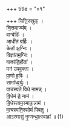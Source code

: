 +++
title = "०१"

+++
चित्ति॒स्स्रुक् ।  
चि॒त्तमाज्य᳚म् ।  
वाग्वेदिः॑ ।  
आधी॑तं ब॒र्हिः ।  
केतो॑ अ॒ग्निः ।  
विज्ञा॑तम॒ग्निः ।  
वाक्प॑ति॒र्होता᳚ ।  
मन॑ उपव॒क्ता ।  
प्रा॒णो ह॒विः ।  
सामा᳚ध्व॒र्युः ।  
वाच॑स्पते विधे नामन्न् ।  
वि॒धेम॑ ते॒ नाम॑ ।  
वि॒धेस्त्वम॒स्माक॒न्नाम॑ ।  
वा॒चस्पति॒स्सोमं॑ पिबतु ।  
आऽस्मासु॑ नृ॒म्णन्धा॒त्स्वाहा᳚ ॥ (1)  
